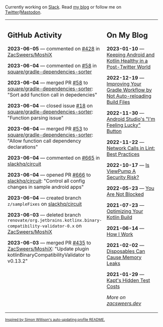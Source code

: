 Currently working on [Slack](https://slack.com/). Read [my blog](https://zacsweers.dev/) or follow me on [Twitter](https://twitter.com/ZacSweers)/[Mastodon](https://hachyderm.io/@ZacSweers).

<table><tr><td valign="top" width="60%">

## GitHub Activity
<!-- githubActivity starts -->
**2023-06-05** — commented on [#428](https://github.com/ZacSweers/MoshiX/pull/428#issuecomment-1576794659) in [ZacSweers/MoshiX](https://github.com/ZacSweers/MoshiX)

**2023-06-04** — commented on [#58](https://github.com/square/gradle-dependencies-sorter/pull/58#issuecomment-1575973893) in [square/gradle-dependencies-sorter](https://github.com/square/gradle-dependencies-sorter)

**2023-06-04** — merged PR [#58](https://github.com/square/gradle-dependencies-sorter/pull/58) to [square/gradle-dependencies-sorter](https://github.com/square/gradle-dependencies-sorter): "Sort add function call in depedencies"

**2023-06-04** — closed issue [#18](https://github.com/square/gradle-dependencies-sorter/issues/18) on [square/gradle-dependencies-sorter](https://github.com/square/gradle-dependencies-sorter): "Function parsing issue"

**2023-06-04** — merged PR [#53](https://github.com/square/gradle-dependencies-sorter/pull/53) to [square/gradle-dependencies-sorter](https://github.com/square/gradle-dependencies-sorter): "Allow function call dependency declarations"

**2023-06-04** — commented on [#665](https://github.com/slackhq/circuit/issues/665#issuecomment-1575598968) in [slackhq/circuit](https://github.com/slackhq/circuit)

**2023-06-04** — opened PR [#666](https://github.com/slackhq/circuit/pull/666) to [slackhq/circuit](https://github.com/slackhq/circuit): "Control all config changes in sample android apps"

**2023-06-04** — created branch `z/sampleFixes` on [slackhq/circuit](https://github.com/slackhq/circuit)

**2023-06-03** — deleted branch `renovate/org.jetbrains.kotlinx.binary-compatibility-validator-0.x` on [ZacSweers/MoshiX](https://github.com/ZacSweers/MoshiX)

**2023-06-03** — merged PR [#435](https://github.com/ZacSweers/MoshiX/pull/435) to [ZacSweers/MoshiX](https://github.com/ZacSweers/MoshiX): "Update plugin kotlinBinaryCompatibilityValidator to v0.13.2"
<!-- githubActivity ends -->
</td><td valign="top" width="40%">

## On My Blog
<!-- blog starts -->
**2023-01-10** — [Keeping Android and Kotlin Healthy in a Post-Twitter World](https://www.zacsweers.dev/keeping-android-healthy/)

**2022-12-19** — [Improving Your Gradle Workflow by Not Auto-reloading Build Files](https://www.zacsweers.dev/improving-your-workflow-by-not-auto-reloading-build-files/)

**2022-11-30** — [Android Studio's "I'm Feeling Lucky" Button](https://www.zacsweers.dev/android-studios-im-feeling-lucky-button/)

**2022-11-22** — [Network Calls in Lint: Best Practices](https://www.zacsweers.dev/network-calls-in-lint-best-practices/)

**2022-10-17** — [Is ViewPump A Security Risk?](https://www.zacsweers.dev/is-viewpump-a-security-risk/)

**2022-05-23** — [You Are Not Blocked](https://www.zacsweers.dev/you-are-not-blocked/)

**2021-07-23** — [Optimizing Your Kotlin Build](https://www.zacsweers.dev/optimizing-your-kotlin-build/)

**2021-06-14** — [How I Work](https://www.zacsweers.dev/how-i-work/)

**2021-02-02** — [Disposables Can Cause Memory Leaks](https://www.zacsweers.dev/disposables-can-cause-memory-leaks/)

**2021-01-29** — [Kapt's Hidden Test Costs](https://www.zacsweers.dev/kapts-hidden-test-costs/)
<!-- blog ends -->
_More on [zacsweers.dev](https://zacsweers.dev/)_
</td></tr></table>

<sub><a href="https://simonwillison.net/2020/Jul/10/self-updating-profile-readme/">Inspired by Simon Willison's auto-updating profile README.</a></sub>